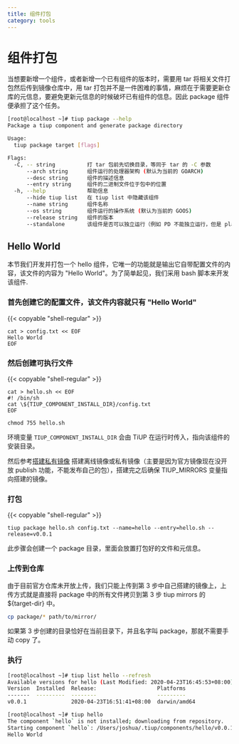 ```yaml
---
title: 组件打包
category: tools
---
```


# 组件打包

当想要新增一个组件，或者新增一个已有组件的版本时，需要用 tar 将相关文件打包然后传到镜像仓库中，用 tar 打包并不是一件困难的事情，麻烦在于需要更新仓库的元信息，要避免更新元信息的时候破坏已有组件的信息。因此 package 组件便承担了这个任务。

```bash
[root@localhost ~]# tiup package --help
Package a tiup component and generate package directory

Usage:
  tiup package target [flags]

Flags:
  -C, -- string          打 tar 包前先切换目录，等同于 tar 的 -C 参数
      --arch string      组件运行的处理器架构 (默认为当前的 GOARCH)
      --desc string      组件的描述信息
      --entry string     组件的二进制文件位于包中的位置
  -h, --help             帮助信息
      --hide tiup list   在 tiup list 中隐藏该组件
      --name string      组件名称
      --os string        组件运行的操作系统 (默认为当前的 GOOS)
      --release string   组件的版本
      --standalone       该组件是否可以独立运行（例如 PD 不能独立运行，但是 playground 可以）
```

## Hello World

本节我们开发并打包一个 hello 组件，它唯一的功能就是输出它自带配置文件的内容，该文件的内容为 "Hello World"。为了简单起见，我们采用 bash 脚本来开发该组件.

### 首先创建它的配置文件，该文件内容就只有 "Hello World"

{{< copyable "shell-regular" >}}

```shell
cat > config.txt << EOF
Hello World
EOF
```

### 然后创建可执行文件

{{< copyable "shell-regular" >}}

```shell
cat > hello.sh << EOF
#! /bin/sh
cat \${TIUP_COMPONENT_INSTALL_DIR}/config.txt
EOF

chmod 755 hello.sh
```

环境变量 `TIUP_COMPONENT_INSTALL_DIR` 会由 TiUP 在运行时传入，指向该组件的安装目录。

然后参考[搭建私有镜像](/reference/tools/tiup/mirrors.md) 搭建离线镜像或私有镜像（主要是因为官方镜像现在没开放 publish 功能，不能发布自己的包），搭建完之后确保 TIUP_MIRRORS 变量指向搭建的镜像。

### 打包

{{< copyable "shell-regular" >}}

```shell
tiup package hello.sh config.txt --name=hello --entry=hello.sh --release=v0.0.1
```

此步骤会创建一个 package 目录，里面会放置打包好的文件和元信息。

### 上传到仓库

由于目前官方仓库未开放上传，我们只能上传到第 3 步中自己搭建的镜像上，上传方式就是直接将 package 中的所有文件拷贝到第 3 步 tiup mirrors 的 ${target-dir} 中。

```bash
cp package/* path/to/mirror/
```

如果第 3 步创建的目录恰好在当前目录下，并且名字叫 package，那就不需要手动 copy 了。

### 执行

```bash
[root@localhost ~]# tiup list hello --refresh
Available versions for hello (Last Modified: 2020-04-23T16:45:53+08:00):
Version  Installed  Release:                   Platforms
-------  ---------  --------                   ---------
v0.0.1              2020-04-23T16:51:41+08:00  darwin/amd64

[root@localhost ~]# tiup hello
The component `hello` is not installed; downloading from repository.
Starting component `hello`: /Users/joshua/.tiup/components/hello/v0.0.1/hello.sh
Hello World
```